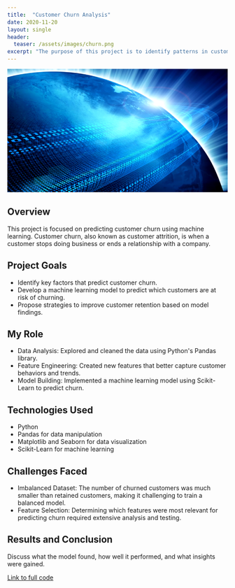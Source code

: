 ```yaml
---
title:  "Customer Churn Analysis"
date: 2020-11-20
layout: single
header:
  teaser: /assets/images/churn.png
excerpt: "The purpose of this project is to identify patterns in customer behavior that predict churn."
---
```


![Customer Churn](/assets/images/churn.png)

## Overview
This project is focused on predicting customer churn using machine learning. Customer churn, also known as customer attrition, is when a customer stops doing business or ends a relationship with a company.

## Project Goals
- Identify key factors that predict customer churn.
- Develop a machine learning model to predict which customers are at risk of churning.
- Propose strategies to improve customer retention based on model findings.

## My Role
- Data Analysis: Explored and cleaned the data using Python's Pandas library.
- Feature Engineering: Created new features that better capture customer behaviors and trends.
- Model Building: Implemented a machine learning model using Scikit-Learn to predict churn.

## Technologies Used
- Python
- Pandas for data manipulation
- Matplotlib and Seaborn for data visualization
- Scikit-Learn for machine learning

## Challenges Faced
- Imbalanced Dataset: The number of churned customers was much smaller than retained customers, making it challenging to train a balanced model.
- Feature Selection: Determining which features were most relevant for predicting churn required extensive analysis and testing.

## Results and Conclusion
Discuss what the model found, how well it performed, and what insights were gained.

[Link to full code](https://github.com/timothyrobbinscpa/new_customer_churn/blob/master/src/customer_churn.ipynb)

